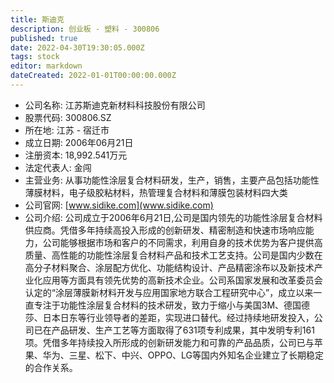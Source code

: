 ```yaml
---
title: 斯迪克
description: 创业板 - 塑料 - 300806
published: true
date: 2022-04-30T19:30:05.000Z
tags: stock
editor: markdown
dateCreated: 2022-01-01T00:00:00.000Z
---
```


- 公司名称: 江苏斯迪克新材料科技股份有限公司
- 股票代码: 300806.SZ
- 所在地: 江苏 - 宿迁市
- 成立日期: 2006年06月21日
- 注册资本: 18,992.541万元
- 法定代表人: 金闯
- 主营业务: 从事功能性涂层复合材料研发，生产，销售，主要产品包括功能性薄膜材料，电子级胶粘材料，热管理复合材料和薄膜包装材料四大类
- 公司官网: [www.sidike.com](www.sidike.com)
- 公司介绍: 公司成立于2006年6月21日,公司是国内领先的功能性涂层复合材料供应商。凭借多年持续高投入形成的创新研发、精密制造和快速市场响应能力，公司能够根据市场和客户的不同需求，利用自身的技术优势为客户提供高质量、高性能的功能性涂层复合材料产品和技术工艺支持。公司是国内少数在高分子材料聚合、涂层配方优化、功能结构设计、产品精密涂布以及新技术产业化应用等方面具有领先优势的高新技术企业。公司系国家发展和改革委员会认定的“涂层薄膜新材料开发与应用国家地方联合工程研究中心”，成立以来一直专注于功能性涂层复合材料的技术研发，致力于缩小与美国3M、德国德莎、日本日东等行业领导者的差距，实现进口替代。经过持续地研发投入，公司已在产品研发、生产工艺等方面取得了631项专利成果，其中发明专利161项。凭借多年持续投入所形成的创新研发能力和可靠的产品品质，公司已与苹果、华为、三星、松下、中兴、OPPO、LG等国内外知名企业建立了长期稳定的合作关系。


